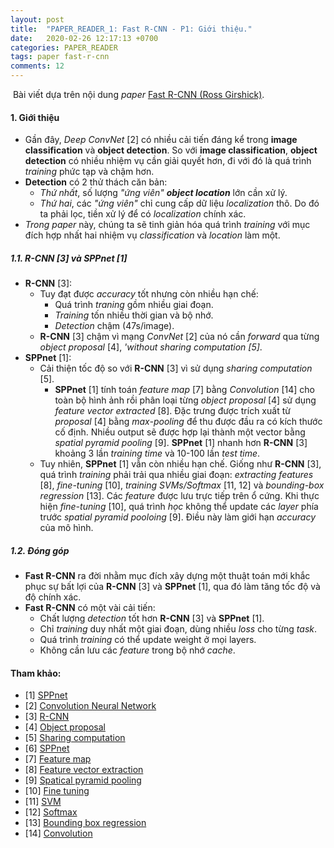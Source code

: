 ```yaml
---
layout: post
title:  "PAPER_READER_1: Fast R-CNN - P1: Giới thiệu."
date:   2020-02-26 12:17:13 +0700
categories: PAPER_READER
tags: paper fast-r-cnn
comments: 12
---
```




​	Bài viết dựa trên nội dung *paper*  <a href='https://arxiv.org/pdf/1504.08083.pdf'>Fast R-CNN (Ross Girshick)</a>.



#### **1. Giới thiệu**

* Gần đây, *Deep ConvNet* [2] có nhiều cải tiến đáng kể trong **image classification** và **object detection**. So với **image classification**, **object detection** có nhiều nhiệm vụ cần giải quyết hơn, đi với đó là quá trình *training* phức tạp và chậm hơn.
* **Detection** có 2 thử thách căn bản:
  * *Thứ nhất*, số lượng *"ứng viên"* ***object location*** lớn cần xử lý.
  * *Thứ hai*, các *"ứng viên"* chỉ cung cấp dữ liệu *localization* thô. Do đó ta phải lọc, tiền xử lý để có *localization* chính xác.
* *Trong paper* này, chúng ta sẽ tinh giản hóa quá trình *training* với mục đích hợp nhất hai nhiệm vụ *classification* và *location* làm một.

##### **1.1. R-CNN [3] và SPPnet [1]**

* **R-CNN** [3]:
  * Tuy đạt được *accuracy* tốt nhưng còn nhiều hạn chế:
    * Quá trình *traning* gồm nhiều giai đoạn.
    * *Training* tốn nhiều thời gian và bộ nhớ.
    * *Detection* chậm (47s/image).
  * **R-CNN** [3] chậm vì mạng *ConvNet* [2] của nó cần *forward* qua từng *object proposal* [4], *'without sharing computation [5]*.
* **SPPnet** [1]:
  * Cải thiện tốc độ so với **R-CNN** [3] vì sử dụng *sharing computation* [5].
    * **SPPnet** [1] tính toán *feature map* [7] bằng *Convolution* [14] cho toàn bộ hình ảnh rồi phân loại từng *object proposal* [4] sử dụng *feature vector extracted* [8]. Đặc trưng được trích xuất từ *proposal* [4] bằng *max-pooling* để thu được đầu ra có kích thước cố định. Nhiều output sẽ được hợp lại thành một vector bằng *spatial pyramid pooling* [9]. **SPPnet** [1] nhanh hơn **R-CNN** [3] khoảng 3 lần *training time* và 10-100 lần *test time*.
  * Tuy nhiên, **SPPnet** [1] vẫn còn nhiều hạn chế. Giống như **R-CNN** [3], quá trình *training* phải trải qua nhiều giai đoạn: *extracting features* [8], *fine-tuning* [10], *training SVMs/Softmax* [11, 12] và *bounding-box regression* [13]. Các *feature* được lưu trực tiếp trên ổ cứng. Khi thực hiện *fine-tuning* [10], quá trình *học* không thể update các *layer* phía trước *spatial pyramid pooloing* [9]. Điều này làm giới hạn *accuracy* của mô hình.



##### **1.2. Đóng góp**

* **Fast R-CNN** ra đời nhằm mục đích xây dựng một thuật toán mới khắc phục sự bất lợi của **R-CNN** [3] và **SPPnet** [1], qua đó làm tăng tốc độ và độ chính xác.
* **Fast R-CNN** có một vài cải tiến:
  * Chất lượng *detection* tốt hơn **R-CNN** [3] và **SPPnet** [1].
  * Chỉ *training* duy nhất một giai đoạn, dùng nhiều *loss* cho từng *task*.
  * Quá trình *training* có thể update weight ở mọi layers.
  * Không cần lưu các *feature* trong bộ nhớ *cache*.



#### Tham khảo:

* [1] <a href='https://arxiv.org/pdf/1406.4729.pdf'>SPPnet</a>
* [2] <a href='https://en.wikipedia.org/wiki/Convolutional_neural_network'>Convolution Neural Network</a>
* [3] <a href='https://arxiv.org/pdf/1311.2524.pdf'>R-CNN</a>
* [4] <a href='https://www.quora.com/What-is-the-definition-of-Object-proposal-in-object-detection'>Object proposal</a>
* [5] <a href='https://computer.howstuffworks.com/shared-computing.htm'>Sharing computation</a>
* [6] <a href='https://arxiv.org/pdf/1406.4729.pdf'>SPPnet</a>
* [7] <a href='https://medium.com/@chriskevin_80184/feature-maps-ee8e11a71f9e'>Feature map</a>
* [8] <a href='https://www.researchgate.net/post/in_simple_words_what_do_you_mean_by_feature_vector_in_image_processing'>Feature vector extraction</a>
* [9] <a href='https://www.youtube.com/watch?v=2IoHC_fhrFU'>Spatical pyramid pooling</a>
* [10] <a href='http://wiki.fast.ai/index.php/Fine_tuning'>Fine tuning</a>
* [11] <a href='https://machinelearningcoban.com/2017/04/09/smv/'>SVM</a>
* [12] <a href='https://machinelearningcoban.com/2017/02/17/softmax/'>Softmax</a>
* [13] <a href='https://arxiv.org/pdf/1904.06805.pdf'>Bounding box regression</a>
* [14] <a href='https://khoablog.github.io/2020/02/20/cv-1'>Convolution</a>
